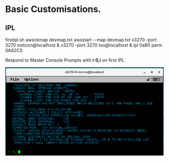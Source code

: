 # Basic Customisations.

## IPL

firstipl.sh 
awsckmap devmap.txt
awsstart --map devmap.txt
x3270 -port 3270 mstcon@localhost &
x3270 -port 3270 tso@localhost &
ipl 0a80 parm 0A82CS

Respond to Master Console Prompts with **r 0,i** on first IPL


![firstipl](images/firstipl.png)

